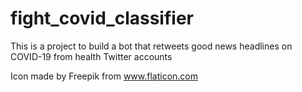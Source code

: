 # fight_covid_classifier
This is a project to build a bot that retweets good news headlines on COVID-19 from health Twitter accounts

Icon made by Freepik from www.flaticon.com